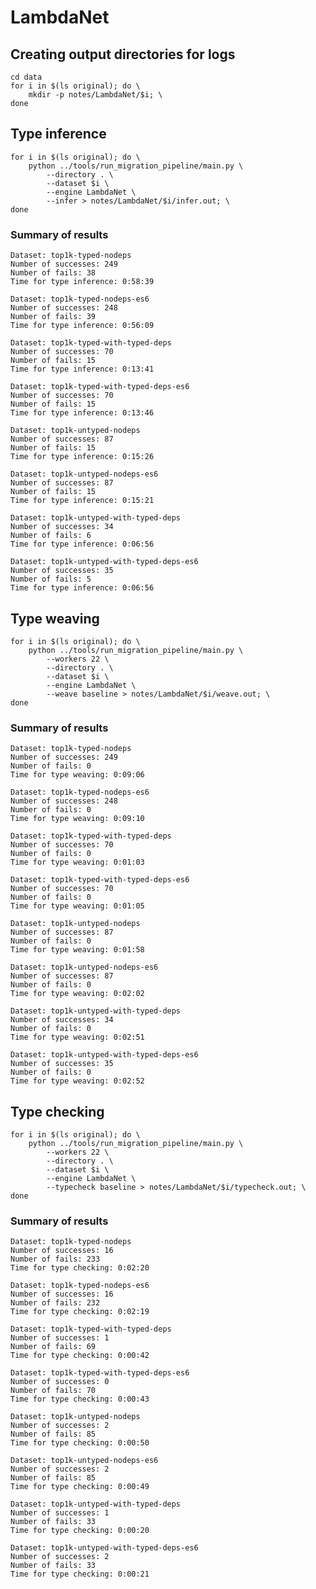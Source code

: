 # LambdaNet

## Creating output directories for logs

    cd data
    for i in $(ls original); do \
        mkdir -p notes/LambdaNet/$i; \
    done

## Type inference

    for i in $(ls original); do \
        python ../tools/run_migration_pipeline/main.py \
            --directory . \
            --dataset $i \
            --engine LambdaNet \
            --infer > notes/LambdaNet/$i/infer.out; \
    done

### Summary of results

```
Dataset: top1k-typed-nodeps
Number of successes: 249
Number of fails: 38
Time for type inference: 0:58:39
```

```
Dataset: top1k-typed-nodeps-es6
Number of successes: 248
Number of fails: 39
Time for type inference: 0:56:09
```

```
Dataset: top1k-typed-with-typed-deps
Number of successes: 70
Number of fails: 15
Time for type inference: 0:13:41
```

```
Dataset: top1k-typed-with-typed-deps-es6
Number of successes: 70
Number of fails: 15
Time for type inference: 0:13:46
```

```
Dataset: top1k-untyped-nodeps
Number of successes: 87
Number of fails: 15
Time for type inference: 0:15:26
```

```
Dataset: top1k-untyped-nodeps-es6
Number of successes: 87
Number of fails: 15
Time for type inference: 0:15:21
```

```
Dataset: top1k-untyped-with-typed-deps
Number of successes: 34
Number of fails: 6
Time for type inference: 0:06:56
```

```
Dataset: top1k-untyped-with-typed-deps-es6
Number of successes: 35
Number of fails: 5
Time for type inference: 0:06:56
```

## Type weaving

    for i in $(ls original); do \
        python ../tools/run_migration_pipeline/main.py \
            --workers 22 \
            --directory . \
            --dataset $i \
            --engine LambdaNet \
            --weave baseline > notes/LambdaNet/$i/weave.out; \
    done

### Summary of results

```
Dataset: top1k-typed-nodeps
Number of successes: 249
Number of fails: 0
Time for type weaving: 0:09:06
```

```
Dataset: top1k-typed-nodeps-es6
Number of successes: 248
Number of fails: 0
Time for type weaving: 0:09:10
```

```
Dataset: top1k-typed-with-typed-deps
Number of successes: 70
Number of fails: 0
Time for type weaving: 0:01:03
```

```
Dataset: top1k-typed-with-typed-deps-es6
Number of successes: 70
Number of fails: 0
Time for type weaving: 0:01:05
```

```
Dataset: top1k-untyped-nodeps
Number of successes: 87
Number of fails: 0
Time for type weaving: 0:01:58
```

```
Dataset: top1k-untyped-nodeps-es6
Number of successes: 87
Number of fails: 0
Time for type weaving: 0:02:02
```

```
Dataset: top1k-untyped-with-typed-deps
Number of successes: 34
Number of fails: 0
Time for type weaving: 0:02:51
```

```
Dataset: top1k-untyped-with-typed-deps-es6
Number of successes: 35
Number of fails: 0
Time for type weaving: 0:02:52
```

## Type checking

    for i in $(ls original); do \
        python ../tools/run_migration_pipeline/main.py \
            --workers 22 \
            --directory . \
            --dataset $i \
            --engine LambdaNet \
            --typecheck baseline > notes/LambdaNet/$i/typecheck.out; \
    done

### Summary of results

```
Dataset: top1k-typed-nodeps
Number of successes: 16
Number of fails: 233
Time for type checking: 0:02:20
```

```
Dataset: top1k-typed-nodeps-es6
Number of successes: 16
Number of fails: 232
Time for type checking: 0:02:19
```

```
Dataset: top1k-typed-with-typed-deps
Number of successes: 1
Number of fails: 69
Time for type checking: 0:00:42
```

```
Dataset: top1k-typed-with-typed-deps-es6
Number of successes: 0
Number of fails: 70
Time for type checking: 0:00:43
```

```
Dataset: top1k-untyped-nodeps
Number of successes: 2
Number of fails: 85
Time for type checking: 0:00:50
```

```
Dataset: top1k-untyped-nodeps-es6
Number of successes: 2
Number of fails: 85
Time for type checking: 0:00:49
```

```
Dataset: top1k-untyped-with-typed-deps
Number of successes: 1
Number of fails: 33
Time for type checking: 0:00:20
```

```
Dataset: top1k-untyped-with-typed-deps-es6
Number of successes: 2
Number of fails: 33
Time for type checking: 0:00:21
```
